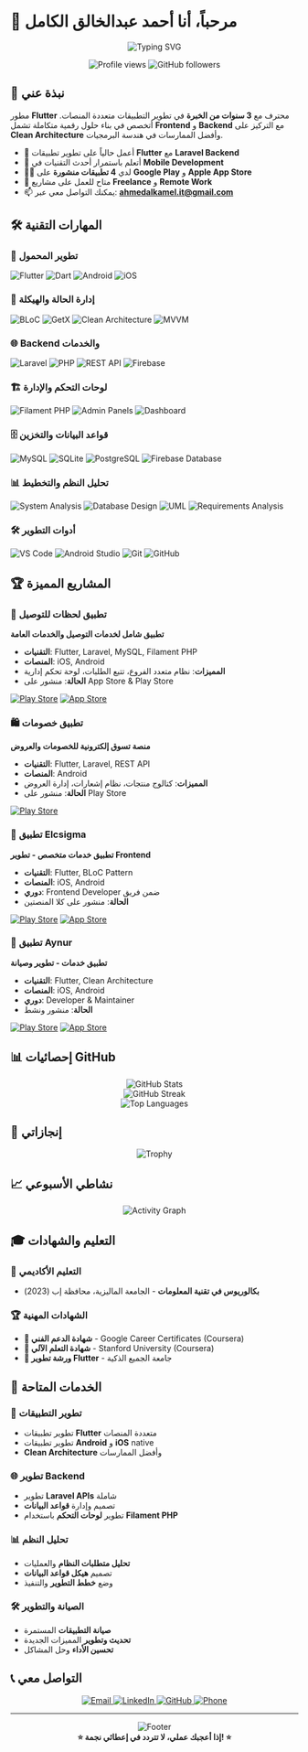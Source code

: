 # 👋 مرحباً، أنا أحمد عبدالخالق الكامل

<div align="center">
  <img src="https://readme-typing-svg.demolab.com?font=Fira+Code&weight=600&size=28&pause=1000&color=2E86AB&center=true&vCenter=true&random=false&width=600&height=80&lines=Flutter+Developer+%F0%9F%93%B1;Backend+Developer+%F0%9F%9A%80;Full+Stack+Mobile+Solutions+%F0%9F%92%BB;3%2B+Years+Experience+%F0%9F%94%A5" alt="Typing SVG" />
</div>

<p align="center">
  <img src="https://komarev.com/ghpvc/?username=Ahmed-Alkamel&label=Profile%20views&color=0e75b6&style=flat" alt="Profile views" />
  <img src="https://img.shields.io/github/followers/Ahmed-Alkamel?label=Followers&style=social" alt="GitHub followers" />
</p>

## 🚀 نبذة عني

مطور **Flutter** محترف مع **3 سنوات من الخبرة** في تطوير التطبيقات متعددة المنصات. أتخصص في بناء حلول رقمية متكاملة تشمل **Frontend** و **Backend** مع التركيز على **Clean Architecture** وأفضل الممارسات في هندسة البرمجيات.

- 🔭 أعمل حالياً على تطوير تطبيقات **Flutter** مع **Laravel Backend**
- 🌱 أتعلم باستمرار أحدث التقنيات في **Mobile Development**
- 👨‍💻 لدي **4 تطبيقات منشورة** على **Google Play** و **Apple App Store**
- 💼 متاح للعمل على مشاريع **Freelance** و **Remote Work**
- 📫 يمكنك التواصل معي عبر: **ahmedalkamel.it@gmail.com**

## 🛠️ المهارات التقنية

### 📱 تطوير المحمول
<p align="left">
  <img src="https://img.shields.io/badge/Flutter-02569B?style=for-the-badge&logo=flutter&logoColor=white" alt="Flutter"/>
  <img src="https://img.shields.io/badge/Dart-0175C2?style=for-the-badge&logo=dart&logoColor=white" alt="Dart"/>
  <img src="https://img.shields.io/badge/Android-3DDC84?style=for-the-badge&logo=android&logoColor=white" alt="Android"/>
  <img src="https://img.shields.io/badge/iOS-000000?style=for-the-badge&logo=ios&logoColor=white" alt="iOS"/>
</p>

### 🔧 إدارة الحالة والهيكلة
<p align="left">
  <img src="https://img.shields.io/badge/BLoC-FF6B6B?style=for-the-badge&logo=flutter&logoColor=white" alt="BLoC"/>
  <img src="https://img.shields.io/badge/GetX-9C27B0?style=for-the-badge&logo=flutter&logoColor=white" alt="GetX"/>
  <img src="https://img.shields.io/badge/Clean_Architecture-4CAF50?style=for-the-badge&logo=architecture&logoColor=white" alt="Clean Architecture"/>
  <img src="https://img.shields.io/badge/MVVM-FF9800?style=for-the-badge&logo=architecture&logoColor=white" alt="MVVM"/>
</p>

### 🌐 Backend والخدمات
<p align="left">
  <img src="https://img.shields.io/badge/Laravel-FF2D20?style=for-the-badge&logo=laravel&logoColor=white" alt="Laravel"/>
  <img src="https://img.shields.io/badge/PHP-777BB4?style=for-the-badge&logo=php&logoColor=white" alt="PHP"/>
  <img src="https://img.shields.io/badge/REST_API-FF6B35?style=for-the-badge&logo=api&logoColor=white" alt="REST API"/>
  <img src="https://img.shields.io/badge/Firebase-FFCA28?style=for-the-badge&logo=firebase&logoColor=black" alt="Firebase"/>
</p>

### 🏗️ لوحات التحكم والإدارة
<p align="left">
  <img src="https://img.shields.io/badge/Filament_PHP-FFAA00?style=for-the-badge&logo=php&logoColor=white" alt="Filament PHP"/>
  <img src="https://img.shields.io/badge/Admin_Panels-2196F3?style=for-the-badge&logo=dashboard&logoColor=white" alt="Admin Panels"/>
  <img src="https://img.shields.io/badge/Dashboard_Development-673AB7?style=for-the-badge&logo=dashboard&logoColor=white" alt="Dashboard"/>
</p>

### 🗄️ قواعد البيانات والتخزين
<p align="left">
  <img src="https://img.shields.io/badge/MySQL-4479A1?style=for-the-badge&logo=mysql&logoColor=white" alt="MySQL"/>
  <img src="https://img.shields.io/badge/SQLite-003B57?style=for-the-badge&logo=sqlite&logoColor=white" alt="SQLite"/>
  <img src="https://img.shields.io/badge/PostgreSQL-336791?style=for-the-badge&logo=postgresql&logoColor=white" alt="PostgreSQL"/>
  <img src="https://img.shields.io/badge/Firebase_Database-FFCA28?style=for-the-badge&logo=firebase&logoColor=black" alt="Firebase Database"/>
</p>

### 📊 تحليل النظم والتخطيط
<p align="left">
  <img src="https://img.shields.io/badge/System_Analysis-FF5722?style=for-the-badge&logo=analytics&logoColor=white" alt="System Analysis"/>
  <img src="https://img.shields.io/badge/Database_Design-00BCD4?style=for-the-badge&logo=database&logoColor=white" alt="Database Design"/>
  <img src="https://img.shields.io/badge/UML_Diagrams-E91E63?style=for-the-badge&logo=uml&logoColor=white" alt="UML"/>
  <img src="https://img.shields.io/badge/Requirements_Analysis-8BC34A?style=for-the-badge&logo=requirements&logoColor=white" alt="Requirements Analysis"/>
</p>

### 🛠️ أدوات التطوير
<p align="left">
  <img src="https://img.shields.io/badge/VS_Code-007ACC?style=for-the-badge&logo=visual-studio-code&logoColor=white" alt="VS Code"/>
  <img src="https://img.shields.io/badge/Android_Studio-3DDC84?style=for-the-badge&logo=android-studio&logoColor=white" alt="Android Studio"/>
  <img src="https://img.shields.io/badge/Git-F05032?style=for-the-badge&logo=git&logoColor=white" alt="Git"/>
  <img src="https://img.shields.io/badge/GitHub-181717?style=for-the-badge&logo=github&logoColor=white" alt="GitHub"/>
</p>

## 🏆 المشاريع المميزة

### 🚚 تطبيق لحظات للتوصيل
**تطبيق شامل لخدمات التوصيل والخدمات العامة**
- **التقنيات**: Flutter, Laravel, MySQL, Filament PHP
- **المنصات**: iOS, Android
- **المميزات**: نظام متعدد الفروع، تتبع الطلبات، لوحة تحكم إدارية
- **الحالة**: منشور على App Store & Play Store

[![Play Store](https://img.shields.io/badge/Google_Play-414141?style=for-the-badge&logo=google-play&logoColor=white)](https://play.google.com/store/apps/details?id=com.eys.lahadat.lahadat_pro)
[![App Store](https://img.shields.io/badge/App_Store-0D96F6?style=for-the-badge&logo=app-store&logoColor=white)](https://apps.apple.com/app/id6746438326)

### 🛍️ تطبيق خصومات
**منصة تسوق إلكترونية للخصومات والعروض**
- **التقنيات**: Flutter, Laravel, REST API
- **المنصات**: Android
- **المميزات**: كتالوج منتجات، نظام إشعارات، إدارة العروض
- **الحالة**: منشور على Play Store

[![Play Store](https://img.shields.io/badge/Google_Play-414141?style=for-the-badge&logo=google-play&logoColor=white)](https://play.google.com/store/apps/details?id=com.khosomat.eys)

### 💼 تطبيق Elcsigma
**تطبيق خدمات متخصص - تطوير Frontend**
- **التقنيات**: Flutter, BLoC Pattern
- **المنصات**: iOS, Android
- **دوري**: Frontend Developer ضمن فريق
- **الحالة**: منشور على كلا المنصتين

[![Play Store](https://img.shields.io/badge/Google_Play-414141?style=for-the-badge&logo=google-play&logoColor=white)](https://play.google.com/store/apps/details?id=com.elcsigma.app)
[![App Store](https://img.shields.io/badge/App_Store-0D96F6?style=for-the-badge&logo=app-store&logoColor=white)](https://apps.apple.com/us/app/elcsigma/id6746172836)

### 🎯 تطبيق Aynur
**تطبيق خدمات - تطوير وصيانة**
- **التقنيات**: Flutter, Clean Architecture
- **المنصات**: iOS, Android
- **دوري**: Developer & Maintainer
- **الحالة**: منشور ونشط

[![Play Store](https://img.shields.io/badge/Google_Play-414141?style=for-the-badge&logo=google-play&logoColor=white)](https://play.google.com/store/apps/details?id=com.aynur.app)
[![App Store](https://img.shields.io/badge/App_Store-0D96F6?style=for-the-badge&logo=app-store&logoColor=white)](https://apps.apple.com/us/app/aynur/id6743452665)

## 📊 إحصائيات GitHub

<div align="center">
  <img src="https://github-readme-stats.vercel.app/api?username=Ahmed-Alkamel&show_icons=true&theme=gradient&hide_border=true&include_all_commits=true&count_private=true" alt="GitHub Stats" />
</div>

<div align="center">
  <img src="https://github-readme-streak-stats.herokuapp.com/?user=Ahmed-Alkamel&theme=gradient&hide_border=true" alt="GitHub Streak" />
</div>

<div align="center">
  <img src="https://github-readme-stats.vercel.app/api/top-langs/?username=Ahmed-Alkamel&layout=compact&theme=gradient&hide_border=true" alt="Top Languages" />
</div>

## 🏅 إنجازاتي

<div align="center">
  <img src="https://github-profile-trophy.vercel.app/?username=Ahmed-Alkamel&theme=gruvbox&no-frame=true&no-bg=false&margin-w=4" alt="Trophy" />
</div>

## 📈 نشاطي الأسبوعي

<div align="center">
  <img src="https://github-readme-activity-graph.vercel.app/graph?username=Ahmed-Alkamel&theme=react-dark&hide_border=true" alt="Activity Graph" />
</div>

## 🎓 التعليم والشهادات

### 🏫 التعليم الأكاديمي
- **بكالوريوس في تقنية المعلومات** - الجامعة الماليزية، محافظة إب (2023)

### 🏆 الشهادات المهنية
- **🔧 شهادة الدعم الفني** - Google Career Certificates (Coursera)
- **🤖 شهادة التعلم الآلي** - Stanford University (Coursera)
- **📱 ورشة تطوير Flutter** - جامعة الجميع الذكية

## 💼 الخدمات المتاحة

### 📱 تطوير التطبيقات
- تطوير تطبيقات **Flutter** متعددة المنصات
- تطوير تطبيقات **Android** و **iOS** native
- **Clean Architecture** وأفضل الممارسات

### 🌐 تطوير Backend
- تطوير **Laravel APIs** شاملة
- تصميم وإدارة **قواعد البيانات**
- تطوير **لوحات التحكم** باستخدام **Filament PHP**

### 📊 تحليل النظم
- **تحليل متطلبات النظام** والعمليات
- تصميم **هيكل قواعد البيانات**
- وضع **خطط التطوير** والتنفيذ

### 🛠️ الصيانة والتطوير
- **صيانة التطبيقات** المستمرة
- **تحديث وتطوير** المميزات الجديدة
- **تحسين الأداء** وحل المشاكل

## 📞 التواصل معي

<div align="center">
  <a href="mailto:ahmedalkamel.it@gmail.com">
    <img src="https://img.shields.io/badge/Email-D14836?style=for-the-badge&logo=gmail&logoColor=white" alt="Email"/>
  </a>
  <a href="https://www.linkedin.com/in/ahmed-alkamel-08a070300">
    <img src="https://img.shields.io/badge/LinkedIn-0077B5?style=for-the-badge&logo=linkedin&logoColor=white" alt="LinkedIn"/>
  </a>
  <a href="https://github.com/Ahmed-Alkamel">
    <img src="https://img.shields.io/badge/GitHub-181717?style=for-the-badge&logo=github&logoColor=white" alt="GitHub"/>
  </a>
  <a href="tel:+967782173734">
    <img src="https://img.shields.io/badge/Phone-25D366?style=for-the-badge&logo=whatsapp&logoColor=white" alt="Phone"/>
  </a>
</div>

---

<div align="center">
  <img src="https://capsule-render.vercel.app/api?type=waving&color=gradient&height=100&section=footer&text=شكراً%20لزيارة%20صفحتي&fontSize=16&fontColor=fff&animation=twinkling" alt="Footer" />
</div>

<div align="center">
  <b>⭐ إذا أعجبك عملي، لا تتردد في إعطائي نجمة! ⭐</b>
</div>
